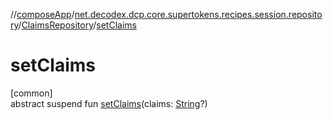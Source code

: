 //[composeApp](../../../index.md)/[net.decodex.dcp.core.supertokens.recipes.session.repository](../index.md)/[ClaimsRepository](index.md)/[setClaims](set-claims.md)

# setClaims

[common]\
abstract suspend fun [setClaims](set-claims.md)(claims: [String](https://kotlinlang.org/api/latest/jvm/stdlib/kotlin/-string/index.html)?)
